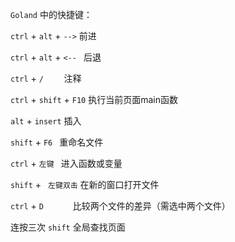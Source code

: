 


`Goland` 中的快捷键：

`ctrl`    +   `alt`   + `-->`           前进

`ctrl`    +   `alt`   + `<-- `          后退

`ctrl`    +   `/    `                 注释

`ctrl`    +   `shift` + `F10`           执行当前页面main函数

`alt`     +  ` insert `               插入

`shift`   +  ` F6  `                  重命名文件

`ctrl`    +  ` 左键  `                 进入函数或变量

`shift`   +  ` 左键双击`                在新的窗口打开文件

`ctrl`    +  ` D       `              比较两个文件的差异（需选中两个文件）


连按三次 `shift` 全局查找页面